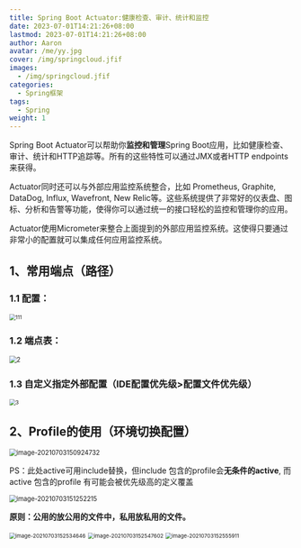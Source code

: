 ```yaml
---
title: Spring Boot Actuator:健康检查、审计、统计和监控
date: 2023-07-01T14:21:26+08:00
lastmod: 2023-07-01T14:21:26+08:00
author: Aaron
avatar: /me/yy.jpg
cover: /img/springcloud.jfif
images:
  - /img/springcloud.jfif
categories:
  - Spring框架
tags:
  - Spring
weight: 1
---
```

Spring Boot Actuator可以帮助你**监控和管理**Spring Boot应用，比如健康检查、审计、统计和HTTP追踪等。所有的这些特性可以通过JMX或者HTTP endpoints来获得。

Actuator同时还可以与外部应用监控系统整合，比如 Prometheus, Graphite, DataDog, Influx, Wavefront, New Relic等。这些系统提供了非常好的仪表盘、图标、分析和告警等功能，使得你可以通过统一的接口轻松的监控和管理你的应用。

Actuator使用Micrometer来整合上面提到的外部应用监控系统。这使得只要通过非常小的配置就可以集成任何应用监控系统。

## 1、常用端点（路径）

### 1.1 配置：

<img src="https://cdn.jsdelivr.net/gh/recordnote/cdn/img/111.png" alt="111" style="zoom: 67%;" /> 

### 1.2 端点表：

<img src="https://cdn.jsdelivr.net/gh/recordnote/cdn/img/2.png" alt="2" style="zoom: 80%;" /> 

### 1.3 自定义指定外部配置（**IDE配置优先级>配置文件优先级**）

<img src="https://cdn.jsdelivr.net/gh/recordnote/cdn/img/3.png" alt="3" style="zoom: 67%;" /> 

## 2、Profile的使用（环境切换配置）

<img src="https://cdn.jsdelivr.net/gh/recordnote/cdn/img/4.png" alt="image-20210703150924732" style="zoom:80%;" /> 

PS：此处active可用include替换，但include 包含的profile会**无条件的active**, 而active 包含的profile 有可能会被优先级高的定义覆盖

<img src="https://cdn.jsdelivr.net/gh/recordnote/cdn/img/image-2021070352215.png" alt="image-20210703151252215" style="zoom:80%;" /> 

**原则：公用的放公用的文件中，私用放私用的文件。**

<img src="https://cdn.jsdelivr.net/gh/recordnote/cdn/img/image-20703152534646.png" alt="image-20210703152534646" style="zoom: 67%;" /> 

<img src="https://cdn.jsdelivr.net/gh/recordnote/cdn/img/image-20210703157602.png" alt="image-20210703152547602" style="zoom:67%;" /> 

<img src="https://cdn.jsdelivr.net/gh/recordnote/cdn/img/image-20210752555911.png" alt="image-20210703152555911" style="zoom: 67%;" /> 
